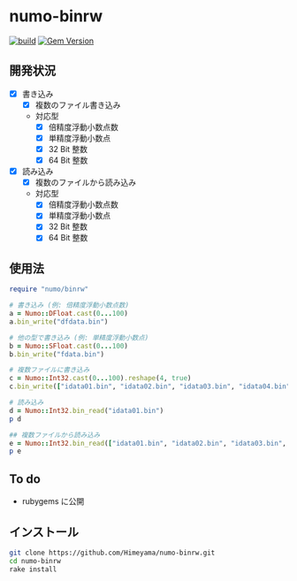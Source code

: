 # numo-binrw

[![build](https://github.com/Himeyama/numo-binrw/actions/workflows/build.yml/badge.svg)](https://github.com/Himeyama/numo-binrw/actions/workflows/build.yml) [![Gem Version](https://badge.fury.io/rb/numo-binrw.svg)](https://badge.fury.io/rb/numo-binrw)

## 開発状況
- [x] 書き込み
    - [x] 複数のファイル書き込み
    - 対応型
        - [x] 倍精度浮動小数点数
        - [x] 単精度浮動小数点
        - [x] 32 Bit 整数
        - [x] 64 Bit 整数
- [x] 読み込み
    - [x] 複数のファイルから読み込み
    - 対応型
        - [x] 倍精度浮動小数点数
        - [x] 単精度浮動小数点
        - [x] 32 Bit 整数
        - [x] 64 Bit 整数

## 使用法
```rb
require "numo/binrw"

# 書き込み (例: 倍精度浮動小数点数)
a = Numo::DFloat.cast(0...100)
a.bin_write("dfdata.bin")

# 他の型で書き込み (例: 単精度浮動小数点)
b = Numo::SFloat.cast(0...100)
b.bin_write("fdata.bin")

# 複数ファイルに書き込み
c = Numo::Int32.cast(0...100).reshape(4, true)
c.bin_write(["idata01.bin", "idata02.bin", "idata03.bin", "idata04.bin"])

# 読み込み
d = Numo::Int32.bin_read("idata01.bin")
p d

## 複数ファイルから読み込み
e = Numo::Int32.bin_read(["idata01.bin", "idata02.bin", "idata03.bin", "idata04.bin"])
p e
```

## To do
- rubygems に公開

## インストール
```sh
git clone https://github.com/Himeyama/numo-binrw.git
cd numo-binrw
rake install
```
